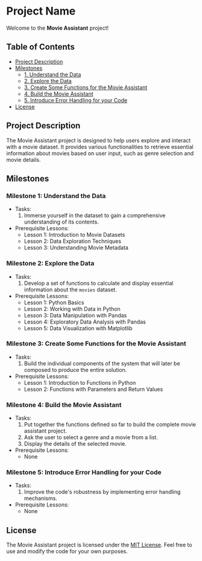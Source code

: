 # Project Name

Welcome to the **Movie Assistant** project!

## Table of Contents
- [Project Description](#project-description)
- [Milestones](#milestones)
  - [1. Understand the Data](#milestone-1-understand-the-data)
  - [2. Explore the Data](#milestone-2-explore-the-data)
  - [3. Create Some Functions for the Movie Assistant](#milestone-3-create-some-functions-for-the-movie-assistant)
  - [4. Build the Movie Assistant](#milestone-4-build-the-movie-assistant)
  - [5. Introduce Error Handling for your Code](#milestone-5-introduce-error-handling-for-your-code)
- [License](#license)

## Project Description

The Movie Assistant project is designed to help users explore and interact with a movie dataset. It provides various functionalities to retrieve essential information about movies based on user input, such as genre selection and movie details.

## Milestones

### Milestone 1: Understand the Data
- Tasks:
  1. Immerse yourself in the dataset to gain a comprehensive understanding of its contents.
- Prerequisite Lessons:
  - Lesson 1: Introduction to Movie Datasets
  - Lesson 2: Data Exploration Techniques
  - Lesson 3: Understanding Movie Metadata

### Milestone 2: Explore the Data
- Tasks:
  1. Develop a set of functions to calculate and display essential information about the `movies` dataset.
- Prerequisite Lessons:
  - Lesson 1: Python Basics
  - Lesson 2: Working with Data in Python
  - Lesson 3: Data Manipulation with Pandas
  - Lesson 4: Exploratory Data Analysis with Pandas
  - Lesson 5: Data Visualization with Matplotlib

### Milestone 3: Create Some Functions for the Movie Assistant
- Tasks:
  1. Build the individual components of the system that will later be composed to produce the entire solution.
- Prerequisite Lessons:
  - Lesson 1: Introduction to Functions in Python
  - Lesson 2: Functions with Parameters and Return Values

### Milestone 4: Build the Movie Assistant
- Tasks:
  1. Put together the functions defined so far to build the complete movie assistant project.
  2. Ask the user to select a genre and a movie from a list.
  3. Display the details of the selected movie.
- Prerequisite Lessons:
  - None

### Milestone 5: Introduce Error Handling for your Code
- Tasks:
  1. Improve the code's robustness by implementing error handling mechanisms.
- Prerequisite Lessons:
  - None

## License

The Movie Assistant project is licensed under the [MIT License](LICENSE). Feel free to use and modify the code for your own purposes.
